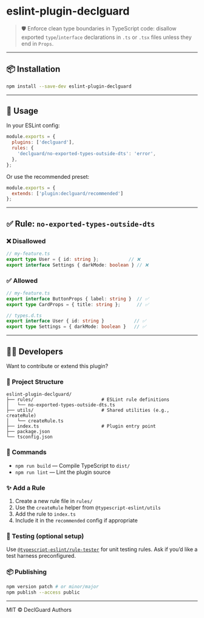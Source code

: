 # eslint-plugin-declguard

> 🛡️ Enforce clean type boundaries in TypeScript code: disallow exported `type`/`interface` declarations in `.ts` or `.tsx` files unless they end in `Props`.

---

## 📦 Installation

```bash
npm install --save-dev eslint-plugin-declguard
```

---

## 🔧 Usage

In your ESLint config:

```js
module.exports = {
  plugins: ['declguard'],
  rules: {
    'declguard/no-exported-types-outside-dts': 'error',
  },
};
```

Or use the recommended preset:

```js
module.exports = {
  extends: ['plugin:declguard/recommended']
};
```

---

## ✅ Rule: `no-exported-types-outside-dts`

### ❌ Disallowed

```ts
// my-feature.ts
export type User = { id: string };           // ❌
export interface Settings { darkMode: boolean } // ❌
```

### ✅ Allowed

```ts
// my-feature.ts
export interface ButtonProps { label: string }  // ✅
export type CardProps = { title: string };      // ✅
```

```ts
// types.d.ts
export interface User { id: string }           // ✅
export type Settings = { darkMode: boolean }   // ✅
```

---

## 🧑‍💻 Developers

Want to contribute or extend this plugin?

### 📁 Project Structure

```
eslint-plugin-declguard/
├── rules/                         # ESLint rule definitions
│   └── no-exported-types-outside-dts.ts
├── utils/                         # Shared utilities (e.g., createRule)
│   └── createRule.ts
├── index.ts                       # Plugin entry point
├── package.json
└── tsconfig.json
```

### 🚀 Commands

* `npm run build` — Compile TypeScript to `dist/`
* `npm run lint` — Lint the plugin source

### ✨ Add a Rule

1. Create a new rule file in `rules/`
2. Use the `createRule` helper from `@typescript-eslint/utils`
3. Add the rule to `index.ts`
4. Include it in the `recommended` config if appropriate

### 🧪 Testing (optional setup)

Use [`@typescript-eslint/rule-tester`](https://typescript-eslint.io/packages/rule-tester) for unit testing rules. Ask if you’d like a test harness preconfigured.

### 📦 Publishing

```bash
npm version patch # or minor/major
npm publish --access public
```

---

MIT © DeclGuard Authors
